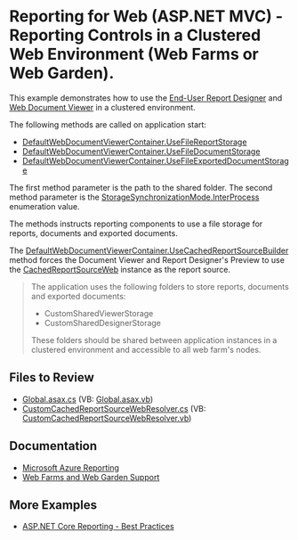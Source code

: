 # Reporting for Web (ASP.NET MVC) - Reporting Controls in a Clustered Web Environment (Web Farms or Web Garden).

This example demonstrates how to use the <a href="https://documentation.devexpress.com/#XtraReports/CustomDocument17103">End-User Report Designer</a> and <a href="https://documentation.devexpress.com/#XtraReports/CustomDocument17738">Web Document Viewer</a> in a clustered environment.

The following methods are called on application start:
* [DefaultWebDocumentViewerContainer.UseFileReportStorage](https://docs.devexpress.com/XtraReports/DevExpress.XtraReports.Web.WebDocumentViewer.DefaultWebDocumentViewerContainer.UseFileReportStorage.overloads)
* [DefaultWebDocumentViewerContainer.UseFileDocumentStorage](https://docs.devexpress.com/XtraReports/DevExpress.XtraReports.Web.WebDocumentViewer.DefaultWebDocumentViewerContainer.UseFileDocumentStorage.overloads)
* [DefaultWebDocumentViewerContainer.UseFileExportedDocumentStorage](https://docs.devexpress.com/XtraReports/DevExpress.XtraReports.Web.WebDocumentViewer.DefaultWebDocumentViewerContainer.UseFileExportedDocumentStorage.overloads)

The first method parameter is the path to the shared folder. The second method parameter is the [StorageSynchronizationMode.InterProcess](https://docs.devexpress.com/XtraReports/DevExpress.XtraReports.Web.WebDocumentViewer.StorageSynchronizationMode) enumeration value.

The methods instructs reporting components to use a file storage for reports, documents and exported documents.

The [DefaultWebDocumentViewerContainer.UseCachedReportSourceBuilder](https://docs.devexpress.com/XtraReports/DevExpress.XtraReports.Web.WebDocumentViewer.DefaultWebDocumentViewerContainer.UseCachedReportSourceBuilder) method forces the Document Viewer and Report Designer's Preview to use the [CachedReportSourceWeb](https://docs.devexpress.com/XtraReports/DevExpress.XtraReports.Web.CachedReportSourceWeb) instance as the report source. 

> The application uses the following folders to store reports, documents and exported documents: 
>
> * CustomSharedViewerStorage
> * CustomSharedDesignerStorage
> 
> These folders should be shared between application instances in a clustered environment and accessible to all web farm's nodes.
 
## Files to Review

* [Global.asax.cs](./CS/DevExpressWebFarmsWebGardenReporting/Global.asax.cs) (VB: [Global.asax.vb](./VB/DevExpressWebFarmsWebGardenReporting/Global.asax.vb))
* [CustomCachedReportSourceWebResolver.cs](./CS/DevExpressWebFarmsWebGardenReporting/CustomCachedReportSourceWebResolver.cs) (VB: [CustomCachedReportSourceWebResolver.vb](./VB/DevExpressWebFarmsWebGardenReporting/CustomCachedReportSourceWebResolver.vb))

## Documentation

* [Microsoft Azure Reporting](https://docs.devexpress.com/XtraReports/10769/)
* [Web Farms and Web Garden Support](https://docs.devexpress.com/XtraReports/5199/)

## More Examples

- [ASP.NET Core Reporting - Best Practices](https://github.com/DevExpress-Examples/AspNetCore.Reporting.BestPractices)
